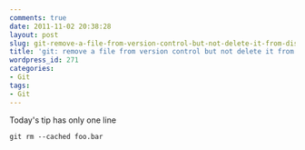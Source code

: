 ```yaml
---
comments: true
date: 2011-11-02 20:38:28
layout: post
slug: git-remove-a-file-from-version-control-but-not-delete-it-from-disk
title: 'git: remove a file from version control but not delete it from disk'
wordpress_id: 271
categories:
- Git
tags:
- Git
---
```


Today's tip has only one line

    git rm --cached foo.bar
